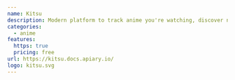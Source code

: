 ```yaml
---
name: Kitsu
description: Modern platform to track anime you're watching, discover new anime and socialize with other fans
categories:
  - anime
features:
  https: true
  pricing: free
url: https://kitsu.docs.apiary.io/
logo: kitsu.svg
---
```


